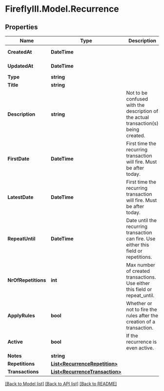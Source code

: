 # FireflyIII.Model.Recurrence
## Properties

Name | Type | Description | Notes
------------ | ------------- | ------------- | -------------
**CreatedAt** | **DateTime** |  | [optional] [readonly] 
**UpdatedAt** | **DateTime** |  | [optional] [readonly] 
**Type** | **string** |  | 
**Title** | **string** |  | 
**Description** | **string** | Not to be confused with the description of the actual transaction(s) being created. | [optional] 
**FirstDate** | **DateTime** | First time the recurring transaction will fire. Must be after today. | 
**LatestDate** | **DateTime** | First time the recurring transaction will fire. Must be after today. | [optional] 
**RepeatUntil** | **DateTime** | Date until the recurring transaction can fire. Use either this field or repetitions. | [optional] 
**NrOfRepetitions** | **int** | Max number of created transactions. Use either this field or repeat_until. | [optional] 
**ApplyRules** | **bool** | Whether or not to fire the rules after the creation of a transaction. | [optional] 
**Active** | **bool** | If the recurrence is even active. | [optional] 
**Notes** | **string** |  | [optional] 
**Repetitions** | [**List&lt;RecurrenceRepetition&gt;**](RecurrenceRepetition.md) |  | [optional] 
**Transactions** | [**List&lt;RecurrenceTransaction&gt;**](RecurrenceTransaction.md) |  | [optional] 

[[Back to Model list]](../README.md#documentation-for-models) [[Back to API list]](../README.md#documentation-for-api-endpoints) [[Back to README]](../README.md)

